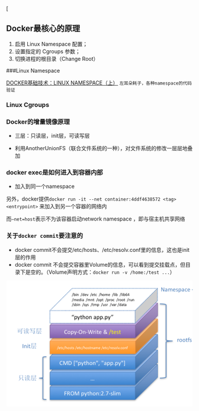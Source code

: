 [

## Docker最核心的原理

1. 启用 Linux Namespace 配置； 
2. 设置指定的 Cgroups 参数；
3. 切换进程的根目录（Change Root）

###Linux Namespace

[DOCKER基础技术：LINUX NAMESPACE（上）](https://coolshell.cn/articles/17010.html) `左耳朵耗子，各种namespace的代码验证`



### Linux Cgroups



### Docker的增量镜像原理

- 三层：只读层，init层，可读写层 

- 利用AnotherUnionFS（联合文件系统的一种），对文件系统的修改一层层地叠加

  

### docker exec是如何进入到容器内部

- 加入到同一个namespace

另外，docker提供`docker run -it --net container:4ddf4638572 <tag> <entrypoint>` 来加入到另一个容器的网络内

而`–net=host`表示不为该容器启动network namespace ，即与宿主机共享网络



### 关于`docker commit`要注意的

- docker commit不会提交/etc/hosts、/etc/resolv.conf里的信息，这也是init层的作用
- docker commit 不会提交容器里Volume的信息，可以看到提交挂载点，但目录下是空的。（Volume声明方式：`docker run -v /home:/test ...`）

![1579594483174](../img/1579594483174.png)
